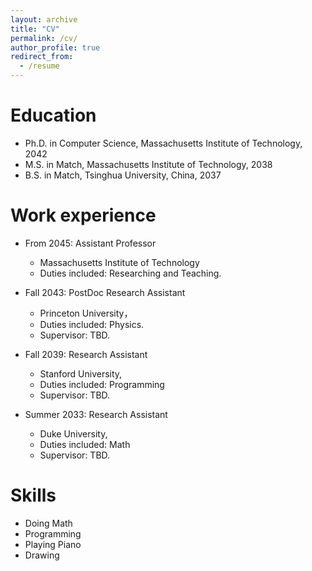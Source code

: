 ```yaml
---
layout: archive
title: "CV"
permalink: /cv/
author_profile: true
redirect_from:
  - /resume
---
```



Education
======
* Ph.D. in Computer Science, Massachusetts Institute of Technology, 2042
* M.S. in Match, Massachusetts Institute of Technology, 2038
* B.S. in Match, Tsinghua University, China, 2037


Work experience
======
* From 2045: Assistant Professor
  *  Massachusetts Institute of Technology
  * Duties included: Researching and Teaching.

* Fall 2043: PostDoc Research Assistant
  * Princeton University，
  * Duties included: Physics.
  * Supervisor: TBD.

* Fall 2039: Research Assistant
  * Stanford University,
  * Duties included: Programming
  * Supervisor: TBD.

* Summer 2033: Research Assistant
  * Duke University,
  * Duties included: Math
  * Supervisor: TBD.

  
Skills
======
* Doing Math
* Programming
* Playing Piano
* Drawing


